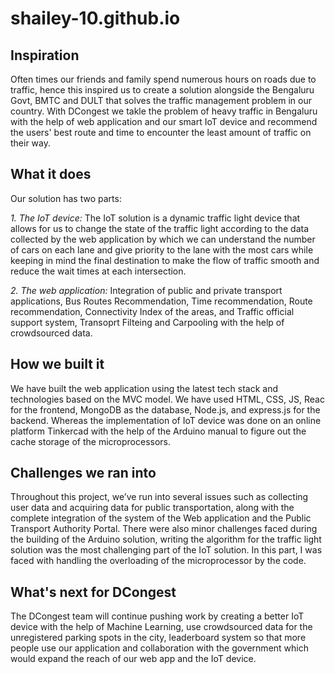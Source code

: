 # shailey-10.github.io

## Inspiration
Often times our friends and family spend numerous hours on roads due to traffic, hence this inspired us to create a solution alongside the Bengaluru Govt, BMTC and DULT that solves the traffic management problem in our country. With DCongest we takle the problem of heavy traffic in Bengaluru with the help of web application and our smart IoT device and recommend the users' best route and time to encounter the least amount of traffic on their way.

## What it does
Our solution has two parts: 

*1. The IoT device:* The IoT solution is a dynamic traffic light device that allows for us to change the state of the traffic light according to the data collected by the web application by which we can understand the number of cars on each lane and give priority to the lane with the most cars while keeping in mind the final destination to make the flow of traffic smooth and reduce the wait times at each intersection.

*2. The web application:* Integration of public and private transport applications, Bus Routes Recommendation, Time recommendation, Route recommendation, Connectivity Index of the areas, and Traffic official support system, Transoprt Filteing and Carpooling with the help of crowdsourced data.

## How we built it
We have built the web application using the latest tech stack and technologies based on the MVC model. We have used HTML, CSS, JS, Reac for the frontend, MongoDB as the database, Node.js, and express.js for the backend. Whereas the implementation of IoT device was done on an online platform Tinkercad with the help of the Arduino manual to figure out the cache storage of the microprocessors.

## Challenges we ran into
Throughout this project, we’ve run into several issues such as collecting user data and acquiring data for public transportation, along with the complete integration of the system of the Web application and the Public Transport Authority Portal. There were also minor challenges faced during the building of the Arduino solution, writing the algorithm for the traffic light solution was the most challenging part of the IoT solution. In this part, I was faced with handling the overloading of the microprocessor by the code.

## What's next for DCongest
The DCongest team will continue pushing work by creating a better IoT device with the help of Machine Learning, use crowdsourced data for the unregistered parking spots in the city, leaderboard system so that more people use our application and collaboration with the government which would expand the reach of our web app and the IoT device.
